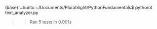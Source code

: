 
(base) Ubuntu:~/Documents/PluralSight/PythonFundamentals$ python3 text_analyzer.py

>> Ran 5 tests in 0.001s
